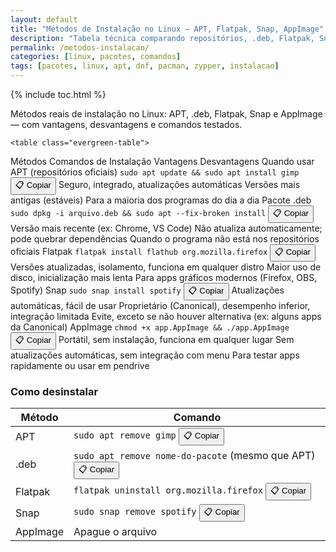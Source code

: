 ```yaml
---
layout: default
title: "Métodos de Instalação no Linux – APT, Flatpak, Snap, AppImage"
description: "Tabela técnica comparando repositórios, .deb, Flatpak, Snap e AppImage: comandos, vantagens, desvantagens e quando usar cada um."
permalink: /metodos-instalacao/
categories: [linux, pacotes, comandos]
tags: [pacotes, linux, apt, dnf, pacman, zypper, instalacao]
---
```



{% include toc.html %}



   <section class="post-content">
   
   <p>Métodos reais de instalação no Linux: APT, .deb, Flatpak, Snap e AppImage — com vantagens, desvantagens e comandos testados.</p>
   
    <table class="evergreen-table">
  <thead>
    <tr>
      <th>Métodos</th>
      <th>Comandos de Instalação</th>
      <th>Vantagens</th>
      <th>Desvantagens</th>
      <th>Quando usar</th>
    </tr>
  </thead>
  <tbody>
    <tr>
      <td data-label="Método">APT (repositórios oficiais)</td>
      <td data-label="Comando de Instalação">
        <code>sudo apt update && sudo apt install gimp</code>
        <button class="copy-btn" data-command="sudo apt update && sudo apt install gimp">📋 Copiar</button>
      </td>
      <td data-label="Vantagens">Seguro, integrado, atualizações automáticas</td>
      <td data-label="Desvantagens">Versões mais antigas (estáveis)</td>
      <td data-label="Quando usar">Para a maioria dos programas do dia a dia</td>
    </tr>
    <tr>
      <td data-label="Método">Pacote .deb</td>
      <td data-label="Comando de Instalação">
        <code>sudo dpkg -i arquivo.deb && sudo apt --fix-broken install</code>
        <button class="copy-btn" data-command="sudo dpkg -i arquivo.deb && sudo apt --fix-broken install">📋 Copiar</button>
      </td>
      <td data-label="Vantagens">Versão mais recente (ex: Chrome, VS Code)</td>
      <td data-label="Desvantagens">Não atualiza automaticamente; pode quebrar dependências</td>
      <td data-label="Quando usar">Quando o programa não está nos repositórios oficiais</td>
    </tr>
    <tr>
      <td data-label="Método">Flatpak</td>
      <td data-label="Comando de Instalação">
        <code>flatpak install flathub org.mozilla.firefox</code>
        <button class="copy-btn" data-command="flatpak install flathub org.mozilla.firefox">📋 Copiar</button>
      </td>
      <td data-label="Vantagens">Versões atualizadas, isolamento, funciona em qualquer distro</td>
      <td data-label="Desvantagens">Maior uso de disco, inicialização mais lenta</td>
      <td data-label="Quando usar">Para apps gráficos modernos (Firefox, OBS, Spotify)</td>
    </tr>
    <tr>
      <td data-label="Método">Snap</td>
      <td data-label="Comando de Instalação">
        <code>sudo snap install spotify</code>
        <button class="copy-btn" data-command="sudo snap install spotify">📋 Copiar</button>
      </td>
      <td data-label="Vantagens">Atualizações automáticas, fácil de usar</td>
      <td data-label="Desvantagens">Proprietário (Canonical), desempenho inferior, integração limitada</td>
      <td data-label="Quando usar">Evite, exceto se não houver alternativa (ex: alguns apps da Canonical)</td>
    </tr>
    <tr>
      <td data-label="Método">AppImage</td>
      <td data-label="Comando de Instalação">
        <code>chmod +x app.AppImage && ./app.AppImage</code>
        <button class="copy-btn" data-command="chmod +x app.AppImage && ./app.AppImage">📋 Copiar</button>
      </td>
      <td data-label="Vantagens">Portátil, sem instalação, funciona em qualquer lugar</td>
      <td data-label="Desvantagens">Sem atualizações automáticas, sem integração com menu</td>
      <td data-label="Quando usar">Para testar apps rapidamente ou usar em pendrive</td>
    </tr>
  </tbody>
</table>

<h3 id="desinstalar">Como desinstalar</h3>
<table class="evergreen-table">
  <thead>
    <tr>
      <th>Método</th>
      <th>Comando</th>
    </tr>
  </thead>
  <tbody>
    <tr>
      <td data-label="Método">APT</td>
      <td data-label="Comando">
        <code>sudo apt remove gimp</code>
        <button class="copy-btn" data-command="sudo apt remove gimp">📋 Copiar</button>
      </td>
    </tr>
    <tr>
      <td data-label="Método">.deb</td>
      <td data-label="Comando">
        <code>sudo apt remove nome-do-pacote</code> (mesmo que APT)
        <button class="copy-btn" data-command="sudo apt remove nome-do-pacote">📋 Copiar</button>
      </td>
    </tr>
    <tr>
      <td data-label="Método">Flatpak</td>
      <td data-label="Comando">
        <code>flatpak uninstall org.mozilla.firefox</code>
        <button class="copy-btn" data-command="flatpak uninstall org.mozilla.firefox">📋 Copiar</button>
      </td>
    </tr>
    <tr>
      <td data-label="Método">Snap</td>
      <td data-label="Comando">
        <code>sudo snap remove spotify</code>
        <button class="copy-btn" data-command="sudo snap remove spotify">📋 Copiar</button>
      </td>
    </tr>
    <tr>
      <td data-label="Método">AppImage</td>
      <td data-label="Comando">Apague o arquivo</td>
    </tr>
  </tbody>
</table>
</section>




